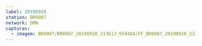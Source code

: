 ```yaml
---
label: 20190928
station: BR0007
network: GMN
capturas:
  - imagem: BR0007/BR0007_20190928_213613_659484/FF_BR0007_20190928_233500_666_0182272.fits_maxpixel.jpg
---
```


